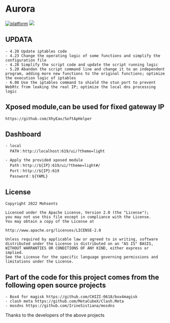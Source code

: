 # Aurora

[![platform](https://img.shields.io/badge/platform-Android-green.svg)](https://www.android.com)
[![](https://img.shields.io/badge/Magisk-v26.1-blue)](https://github.com/topjohnwu/Magisk/releases/tag/v26.1)

## UPDATA
    - 4.20 Update iptables code
    - 4.23 Change the operating logic of some functions and simplify the configuration file
    - 4.28 Simplify the script code and update the script running logic
    - 5.20 Abandon the script command line and change it to an independent program, adding more new functions to the original functions; optimize the execution logic of iptables
    - 6.08 Use the iptables command to shield the stun port to prevent WebRtc from leaking the real IP; optimize the local dns processing logic

## Xposed module,can be used for fixed gateway IP
    https://github.com/XhyEax/SoftApHelper

## Dashboard
    - local
      PATH：http://localhost:619/ui/?theme=light
      
    - Apply the provided xposed module
      Path：http://${IP}:619/ui/?theme=light#/
      Port：http://${IP}:619
      Password：${YAML}

## License
    Copyright 2022 Mohsents
    
    Licensed under the Apache License, Version 2.0 (the "License");
    you may not use this file except in compliance with the License.
    You may obtain a copy of the License at

    http://www.apache.org/licenses/LICENSE-2.0

    Unless required by applicable law or agreed to in writing, software
    distributed under the License is distributed on an "AS IS" BASIS,
    WITHOUT WARRANTIES OR CONDITIONS OF ANY KIND, either express or implied.
    See the License for the specific language governing permissions and
    limitations under the License.

## Part of the code for this project comes from the following open source projects
    - Box4 for magisk https://github.com/CHIZI-0618/box4magisk
    - clash meta https://github.com/MetaCubeX/Clash.Meta
    - mosdns https://github.com/IrineSistiana/mosdns
Thanks to the developers of the above projects
